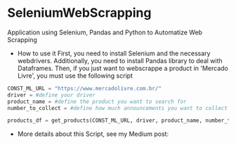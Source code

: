 # SeleniumWebScrapping
Application using Selenium, Pandas and Python to Automatize Web Scrapping

* How to use it
  First, you need to install Selenium and the necessary webdrivers. Additionally, you need to install Pandas library to deal with Dataframes.
  Then, if you just want to webscrappe a product in 'Mercado Livre', you must use the following script

```python
CONST_ML_URL = "https://www.mercadolivre.com.br/"
driver = #define your driver
product_name = #define the product you want to search for
number_to_collect = #define how much announcements you want to collect

products_df = get_products(CONST_ML_URL, driver, product_name, number_to_collect)
```

* More details about this Script, see my Medium post: 
  
